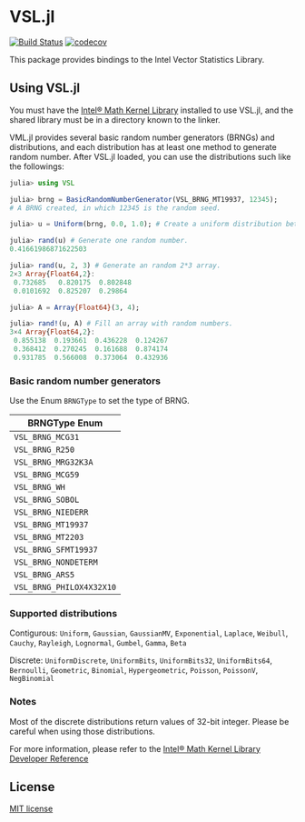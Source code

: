 # VSL.jl
[![Build Status](https://travis-ci.org/JuliaRandom/VSL.jl.svg?branch=master)](https://travis-ci.org/sunoru/VSL.jl)
[![codecov](https://codecov.io/gh/JuliaRandom/VSL.jl/branch/master/graph/badge.svg)](https://codecov.io/gh/sunoru/VSL.jl)

This package provides bindings to the Intel Vector Statistics Library.

## Using VSL.jl

You must have the [Intel® Math Kernel Library](http://software.intel.com/en-us/intel-mkl) installed to use VSL.jl, and
the shared library must be in a directory known to the linker.

VML.jl provides several basic random number generators (BRNGs) and distributions, and each distribution has at least
one method to generate random number. After VSL.jl loaded, you can use the distributions such like the followings:

```julia
julia> using VSL

julia> brng = BasicRandomNumberGenerator(VSL_BRNG_MT19937, 12345);
# A BRNG created, in which 12345 is the random seed.

julia> u = Uniform(brng, 0.0, 1.0); # Create a uniform distribution between 0.0 and 1.0.

julia> rand(u) # Generate one random number.
0.41661986871622503

julia> rand(u, 2, 3) # Generate an random 2*3 array.
2×3 Array{Float64,2}:
 0.732685   0.820175  0.802848
 0.0101692  0.825207  0.29864 

julia> A = Array{Float64}(3, 4);

julia> rand!(u, A) # Fill an array with random numbers.
3×4 Array{Float64,2}:
 0.855138  0.193661  0.436228  0.124267
 0.368412  0.270245  0.161688  0.874174
 0.931785  0.566008  0.373064  0.432936
```

### Basic random number generators

Use the Enum `BRNGType` to set the type of BRNG.

| BRNGType Enum |
| ------------------------ |
| `VSL_BRNG_MCG31` |
| `VSL_BRNG_R250` |
| `VSL_BRNG_MRG32K3A` |
| `VSL_BRNG_MCG59` |
| `VSL_BRNG_WH` |
| `VSL_BRNG_SOBOL` |
| `VSL_BRNG_NIEDERR` |
| `VSL_BRNG_MT19937` |
| `VSL_BRNG_MT2203` |
| `VSL_BRNG_SFMT19937` |
| `VSL_BRNG_NONDETERM` |
| `VSL_BRNG_ARS5` |
| `VSL_BRNG_PHILOX4X32X10` |

### Supported distributions

Contigurous: `Uniform`, `Gaussian`, `GaussianMV`, `Exponential`, `Laplace`,
    `Weibull`, `Cauchy`, `Rayleigh`, `Lognormal`, `Gumbel`, `Gamma`, `Beta`

Discrete: `UniformDiscrete`, `UniformBits`, `UniformBits32`, `UniformBits64`, `Bernoulli`,
    `Geometric`, `Binomial`, `Hypergeometric`, `Poisson`, `PoissonV`, `NegBinomial`

### Notes

Most of the discrete distributions return values of 32-bit integer. Please be careful when using those distributions.

For more information, please refer to the 
[Intel® Math Kernel Library Developer Reference](https://software.intel.com/en-us/articles/mkl-reference-manual)

## License

[MIT license](https://JuliaRandom.mit-license.org)
